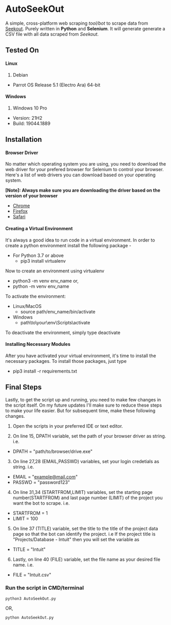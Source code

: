 # AutoSeekOut
A simple, cross-platform web scraping *tool/bot* to scrape data from [Seekout](https://seekout.com/).
Purely written in **Python** and **Selenium**. It will generate generate a CSV file 
with all data scraped from *Seekout*. 

## Tested On
#### Linux
1. Debian
  * Parrot OS Release 5.1 (Electro Ara) 64-bit

#### Windows
1. Windows 10 Pro
  * Version: 21H2
  * Build: 19044.1889


## Installation
#### Browser Driver
No matter which operating system you are using, you need to download the web driver for your prefered browser for Selenium to control your browser. Here's a list of web drivers you can download based on your operating system. 

**[Note]: Always make sure you are downloading the driver based on the version of your browser**
* [Chrome](https://chromedriver.chromium.org/downloads)
* [Firefox](https://github.com/mozilla/geckodriver)
* [Safari](https://developer.apple.com/documentation/webkit/testing_with_webdriver_in_safari)

#### Creating a Virtual Environment
It's always a good idea to run code in a virtual environment. In order to create a python environment install the following package -
* For Python 3.7 or above
  * pip3 install virtualenv

Now to create an environment using virtualenv 
* python3 -m venv env_name 
or,
* python -m venv env_name

To activate the environment:
* Linux/MacOS
  - source path/env_name/bin/activate
* Windows
  - path\to\your\env\Scripts\activate

To deactivate the environment, simply type deactivate

#### Installing Necessary Modules
After you have activated your virtual environment, it's time to install the necessary packages.
To install those packages, just type
* pip3 install -r requirements.txt

## Final Steps
Lastly, to get the script up and running, you need to make few changes in the script itself. On my future updates I'll make sure to reduce these steps to make your life easier. But for subsequent time, make these following changes. 

1. Open the scripts in your preferred IDE or text editor.

2. On line 15, DPATH variable, set the path of your browser driver as string. i.e.
  * DPATH = "path/to/browser/drive.exe"

3. On line 27,28 (EMAIL,PASSWD) variables, set your login credetials as string. i.e.
  * EMAIL = "example@mail.com"
  * PASSWD = "password123"

4. On line 31,34 (STARTFROM,LIMIT) variables, set the starting page number(STARTFROM) and last page number (LIMIT) of the project you want the bot to scrape. i.e.
  * STARTFROM = 1
  * LIMIT = 100

5. On line 37 (TITLE) variable, set the title to the title of the project data page so that the bot can identify the project. i.e If the project title is "Projects/Database - Intuit" then you will set the variable as 
  * TITLE = "Intuit"

6. Lastly, on line 40 (FILE) variable, set the file name as your desired file name. i.e.
  * FILE = "Intuit.csv"

### Run the script in CMD/terminal
```
python3 AutoSeekOut.py
```
OR,
```
python AutoSeekOut.py
```
